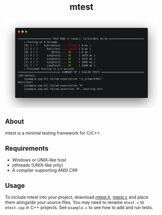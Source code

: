<h1 align="center">mtest</h1>

<p align="center">
  <img alt="screenshot" src="https://raw.githubusercontent.com/codeandkey/mtest/master/screenshot.png">
</p>

## About
mtest is a minimal testing framework for C/C++.

## Requirements
- Windows or UNIX-like host
- pthreads (UNIX-like only)
- A compiler supporting ANSI C99

## Usage
To include mtest into your project, download [mtest.h](https://raw.githubusercontent.com/codeandkey/mtest/master/mtest.h), [mtest.c](https://raw.githubusercontent.com/codeandkey/mtest/master/mtest.c) and place them alongside your source files. You may need to rename `mtest.c` to `mtest.cpp` in C++ projects. See `example.c` to see how to add and run tests.
